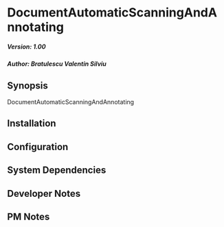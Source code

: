# DocumentAutomaticScanningAndAnnotating
##### Version: 1.00
##### Author: Bratulescu Valentin Silviu

## Synopsis
DocumentAutomaticScanningAndAnnotating

## Installation

## Configuration
    
## System Dependencies

## Developer Notes

## PM Notes